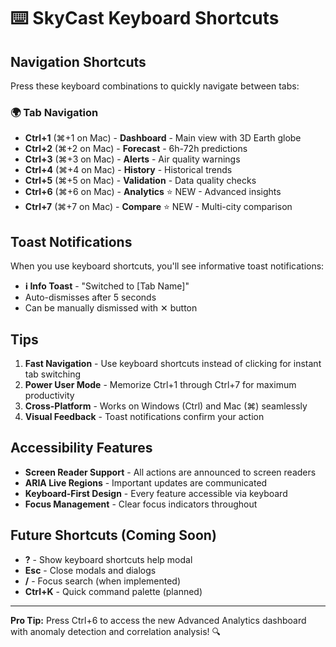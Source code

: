 # ⌨️ SkyCast Keyboard Shortcuts

## Navigation Shortcuts

Press these keyboard combinations to quickly navigate between tabs:

### 🌍 Tab Navigation

- **Ctrl+1** (⌘+1 on Mac) - **Dashboard** - Main view with 3D Earth globe
- **Ctrl+2** (⌘+2 on Mac) - **Forecast** - 6h-72h predictions
- **Ctrl+3** (⌘+3 on Mac) - **Alerts** - Air quality warnings
- **Ctrl+4** (⌘+4 on Mac) - **History** - Historical trends
- **Ctrl+5** (⌘+5 on Mac) - **Validation** - Data quality checks
- **Ctrl+6** (⌘+6 on Mac) - **Analytics** ⭐ NEW - Advanced insights
- **Ctrl+7** (⌘+7 on Mac) - **Compare** ⭐ NEW - Multi-city comparison

## Toast Notifications

When you use keyboard shortcuts, you'll see informative toast notifications:

- **ℹ️ Info Toast** - "Switched to [Tab Name]"
- Auto-dismisses after 5 seconds
- Can be manually dismissed with ✕ button

## Tips

1. **Fast Navigation** - Use keyboard shortcuts instead of clicking for instant tab switching
2. **Power User Mode** - Memorize Ctrl+1 through Ctrl+7 for maximum productivity
3. **Cross-Platform** - Works on Windows (Ctrl) and Mac (⌘) seamlessly
4. **Visual Feedback** - Toast notifications confirm your action

## Accessibility Features

- **Screen Reader Support** - All actions are announced to screen readers
- **ARIA Live Regions** - Important updates are communicated
- **Keyboard-First Design** - Every feature accessible via keyboard
- **Focus Management** - Clear focus indicators throughout

## Future Shortcuts (Coming Soon)

- **?** - Show keyboard shortcuts help modal
- **Esc** - Close modals and dialogs
- **/** - Focus search (when implemented)
- **Ctrl+K** - Quick command palette (planned)

---

**Pro Tip:** Press Ctrl+6 to access the new Advanced Analytics dashboard with anomaly detection and correlation analysis! 🔍
